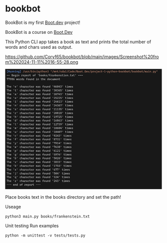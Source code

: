 # bookbot

BookBot is my first [Boot.dev](https://www.boot.dev) project!

BookBot is a course on [Boot.Dev]("https://www.boot.dev/courses/build-bookbot-python")

This Python CLI app takes a book as text and prints the total number of words and chars used as output.

https://github.com/Coryf65/bookbot/blob/main/images/Screenshot%20from%202024-11-11%2016-55-28.png

![Output to the cli showing all characters in the books and how many times they occurred](https://github.com/Coryf65/bookbot/blob/main/images/Screenshot%20from%202024-11-11%2016-55-28.png?raw=true "Console Output")

Place books text in the books directory and set the path!

Useage
```cli
python3 main.py books/frankenstein.txt
```

Unit testing Run examples
```cli
python -m unittest -v tests/tests.py
```